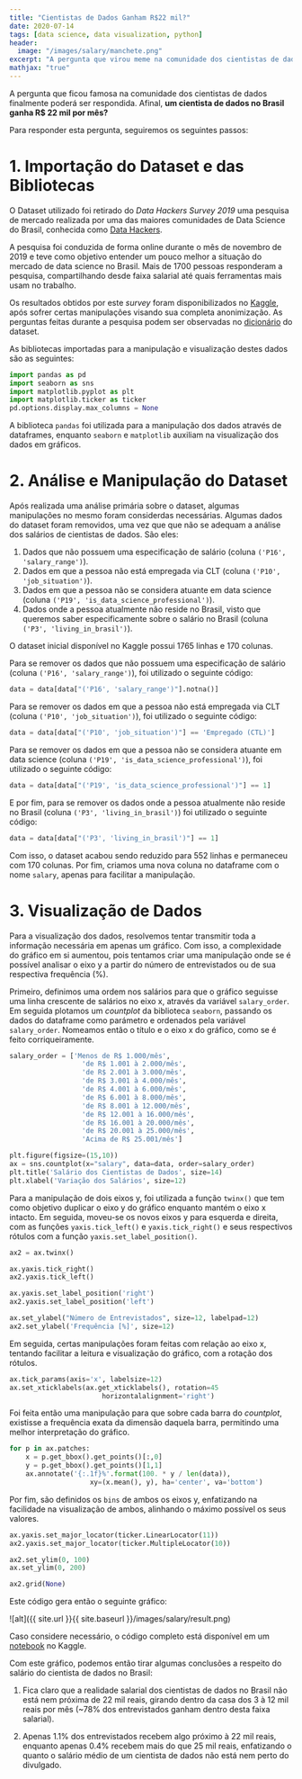 ```yaml
---
title: "Cientistas de Dados Ganham R$22 mil?"
date: 2020-07-14
tags: [data science, data visualization, python]
header:
  image: "/images/salary/manchete.png"
excerpt: "A pergunta que virou meme na comunidade dos cientistas de dados finalmente poderá ser respondida. Afinal, um cientista de dados no Brasil ganha R$ 22mil por mês?"
mathjax: "true"
---
```


A pergunta que ficou famosa na comunidade dos cientistas de dados finalmente poderá ser respondida. Afinal, __um cientista de dados no Brasil ganha R$ 22 mil por mês?__

Para responder esta pergunta, seguiremos os seguintes passos:

# 1. Importação do Dataset e das Bibliotecas

O Dataset utilizado foi retirado do _Data Hackers Survey 2019_ uma pesquisa de mercado realizada por uma das maiores comunidades de Data Science do Brasil, conhecida como [Data Hackers](https://datahackers.com.br/). 

A pesquisa foi conduzida de forma online durante o mês de novembro de 2019 e teve como objetivo entender um pouco melhor a situação do mercado de data science no Brasil. Mais de 1700 pessoas responderam a pesquisa, compartilhando desde faixa salarial até quais ferramentas mais usam no trabalho.

Os resultados obtidos por este _survey_ foram disponibilizados no [Kaggle](https://www.kaggle.com/datahackers/pesquisa-data-hackers-2019), após sofrer certas manipulações visando sua completa anonimização. As perguntas feitas durante a pesquisa podem ser observadas no [dicionário](https://storage.googleapis.com/kagglesdsdata/datasets%2F587166%2F1151247%2Fdata_dictionary.txt?GoogleAccessId=gcp-kaggle-com@kaggle-161607.iam.gserviceaccount.com&Expires=1595014220&Signature=OGP%2FGXS9NSRohJkmE2raVnxDRw8ZdcplOot3owxYq%2FnhRW1NXLVuE9oqW0u33aoRWLNxNBl50arrCjXxbe0s1iiIVra77seHzc5wuTiyk7xF%2BVjlUnN3zt5GIB475RMNswDbqV16%2BZ7JLItNq7QX5uOC59xj3dnm%2B3AbQaxRLrLcmO3P0%2FUJVInMNvEFEHDGIWacGTgSgZRNWycgnjTpcEPtz6%2BKeCXxuW8axLVHmziewXIIGIl9bvseC55A1m2gnUo%2FytVSutjnatypHac5lR6nXwE2QOuN%2FCAkcdne9RmGsxBlDbQ7oLW9Dip3RnKkUBDw5ks5FsprQviTcDm7jw%3D%3D) do dataset.

As bibliotecas importadas para a manipulação e visualização destes dados são as seguintes:
```python
import pandas as pd
import seaborn as sns
import matplotlib.pyplot as plt
import matplotlib.ticker as ticker
pd.options.display.max_columns = None
```

A biblioteca `pandas` foi utilizada para a manipulação dos dados através de dataframes, enquanto `seaborn` e `matplotlib` auxiliam na visualização dos dados em gráficos. 

# 2. Análise e Manipulação do Dataset

Após realizada uma análise primária sobre o dataset, algumas manipulações no mesmo foram considerdas necessárias. Algumas dados do dataset foram removidos, uma vez que que não se adequam a análise dos salários de cientistas de dados. São eles:

1. Dados que não possuem uma especificação de salário (coluna `('P16', 'salary_range')`).
2. Dados em que a pessoa não está empregada via CLT (coluna `('P10', 'job_situation')`).
3. Dados em que a pessoa não se considera atuante em data science (coluna `('P19', 'is_data_science_professional')`).
4. Dados onde a pessoa atualmente não reside no Brasil, visto que queremos saber especificamente sobre o salário no Brasil (coluna `('P3', 'living_in_brasil')`).


O dataset inicial disponível no Kaggle possui 1765 linhas e 170 colunas.

Para se remover os dados que não possuem uma especificação de salário (coluna `('P16', 'salary_range')`), foi utilizado o seguinte código:
```python
data = data[data["('P16', 'salary_range')"].notna()]
```

Para se remover os dados em que a pessoa não está empregada via CLT (coluna `('P10', 'job_situation')`), foi utilizado o seguinte código:
```python
data = data[data["('P10', 'job_situation')"] == 'Empregado (CTL)']
```

Para se remover os dados em que a pessoa não se considera atuante em data science (coluna `('P19', 'is_data_science_professional')`), foi utilizado o seguinte código:
```python
data = data[data["('P19', 'is_data_science_professional')"] == 1]
```

E por fim, para se remover os dados onde a pessoa atualmente não reside no Brasil (coluna `('P3', 'living_in_brasil')`) foi utilizado o seguinte código:
```python
data = data[data["('P3', 'living_in_brasil')"] == 1]
```

Com isso, o dataset acabou sendo reduzido para 552 linhas e permaneceu com 170 colunas. Por fim, criamos uma nova coluna no dataframe com o nome `salary`, apenas para facilitar a manipulação.

# 3. Visualização de Dados

Para a visualização dos dados, resolvemos tentar transmitir toda a informação necessária em apenas um gráfico. Com isso, a complexidade do gráfico em si aumentou, pois tentamos criar uma manipulação onde se é possível analisar o eixo y a partir do número de entrevistados ou de sua respectiva frequência (%).

Primeiro, definimos uma ordem nos salários para que o gráfico seguisse uma linha crescente de salários no eixo x, através da variável `salary_order`. Em seguida plotamos um _countplot_ da biblioteca `seaborn`, passando os dados do dataframe como parámetro e ordenados pela variável `salary_order`. Nomeamos então o título e o eixo x do gráfico, como se é feito corriqueiramente.

```python
salary_order = ['Menos de R$ 1.000/mês', 
                  'de R$ 1.001 à 2.000/mês', 
                  'de R$ 2.001 à 3.000/mês', 
                  'de R$ 3.001 à 4.000/mês',
                  'de R$ 4.001 à 6.000/mês', 
                  'de R$ 6.001 à 8.000/mês', 
                  'de R$ 8.001 à 12.000/mês',
                  'de R$ 12.001 à 16.000/mês', 
                  'de R$ 16.001 à 20.000/mês', 
                  'de R$ 20.001 à 25.000/mês',
                  'Acima de R$ 25.001/mês']

plt.figure(figsize=(15,10))
ax = sns.countplot(x="salary", data=data, order=salary_order)
plt.title('Salário dos Cientistas de Dados', size=14)
plt.xlabel('Variação dos Salários', size=12)
```

Para a manipulação de dois eixos y, foi utilizada a função `twinx()` que tem como objetivo duplicar o eixo y do gráfico enquanto mantém o eixo x intacto. Em seguida, moveu-se os novos eixos y para esquerda e direita, com as funções `yaxis.tick_left()` e `yaxis.tick_right()` e seus respectivos rótulos com a função `yaxis.set_label_position()`.

```python
ax2 = ax.twinx()

ax.yaxis.tick_right()
ax2.yaxis.tick_left()

ax.yaxis.set_label_position('right')
ax2.yaxis.set_label_position('left')

ax.set_ylabel("Número de Entrevistados", size=12, labelpad=12)
ax2.set_ylabel('Frequência [%]', size=12)
```

Em seguida, certas manipulações foram feitas com relação ao eixo x, tentando facilitar a leitura e visualização do gráfico, com a rotação dos rótulos.

```python
ax.tick_params(axis='x', labelsize=12)
ax.set_xticklabels(ax.get_xticklabels(), rotation=45  
                       horizontalalignment='right')
```

Foi feita então uma manipulação para que sobre cada barra do _countplot_, existisse a frequência exata da dimensão daquela barra, permitindo uma melhor interpretação do gráfico.

```python
for p in ax.patches:
    x = p.get_bbox().get_points()[:,0]
    y = p.get_bbox().get_points()[1,1]
    ax.annotate('{:.1f}%'.format(100. * y / len(data)), 
                    xy=(x.mean(), y), ha='center', va='bottom')
```

Por fim, são definidos os `bins` de ambos os eixos y, enfatizando na facilidade na visualização de ambos, alinhando o máximo possível os seus valores.

```python
ax.yaxis.set_major_locator(ticker.LinearLocator(11))
ax2.yaxis.set_major_locator(ticker.MultipleLocator(10))

ax2.set_ylim(0, 100)
ax.set_ylim(0, 200)

ax2.grid(None)
```

Este código gera então o seguinte gráfico:

![alt]({{ site.url }}{{ site.baseurl }}/images/salary/result.png)

Caso considere necessário, o código completo está disponível em um [notebook](https://www.kaggle.com/leofuchs/cientistas-de-dados-ganham-r-22-mil) no Kaggle.

Com este gráfico, podemos então tirar algumas conclusões a respeito do salário do cientista de dados no Brasil:

1. Fica claro que a realidade salarial dos cientistas de dados no Brasil não está nem próxima de 22 mil reais, girando dentro da casa dos 3 à 12 mil reais por mês (~78% dos entrevistados ganham dentro desta faixa salarial).


2. Apenas 1.1% dos entrevistados recebem algo próximo à 22 mil reais, enquanto apenas 0.4% recebem mais do que 25 mil reais, enfatizando o quanto o salário médio de um cientista de dados não está nem perto do divulgado.